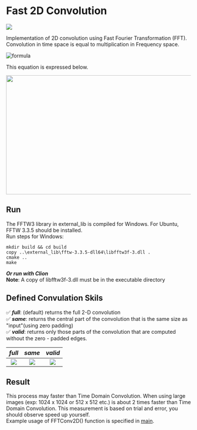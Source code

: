 # Fast 2D Convolution
[<img src="https://img.shields.io/badge/FFTW-3.3.5-76B900?style=for-the-badge" style="vertical-align:top margin:6px 4px">](http://www.fftw.org/install/windows.html)

Implementation of 2D convolution using Fast Fourier Transformation (FFT). Convolution in time space is equal to multiplication in Frequency space. 

![formula](https://render.githubusercontent.com/render/math?math=\huge\color{Red}f(x,y)*h(x,y)=F(u,v).H(u,v))

This equation is expressed below.

<img src="https://www.programmersought.com/images/174/b9c351b333914cf23ff3aa43d2049a36.png" width = "700" height = "325">

## Run

The FFTW3 library in external_lib is compiled for Windows. For Ubuntu, FFTW 3.3.5 should be installed.  
Run steps for Windows: 
```shell
mkdir build && cd build
copy ..\external_lib\fftw-3.3.5-dll64\libfftw3f-3.dll .
cmake ..
make
```

***Or run with Clion***  
**Note**: A copy of libfftw3f-3.dll must be in the executable directory

## Defined Convulation Skils
:white_check_mark: ***full***: (default) returns the full 2-D convolution  
:white_check_mark: ***same***: returns the central part of the convolution that is the same size as "input"(using zero padding)  
:white_check_mark: ***valid***: returns only those parts of the convolution that are computed without the zero - padded edges.  

***full***             |  ***same***         | ***valid***
:-------------------------:|:-------------------------:|:-------------------------:
![](https://www.programmersought.com/images/370/4dff5e0f8d27089c57d46e2417ccbe62.png)  |  ![](https://www.programmersought.com/images/574/c30864b7815fea6b8479468f6651e906.png)  |  ![](https://www.programmersought.com/images/570/e7f858b23ba84e08db41c683711145aa.png)

## Result
This process may faster than Time Domain Convolution. When using large images (exp: 1024 x 1024 or 512 x 512 etc.) is about 2 times faster than Time Domain Convolution. This measurement is based on trial and error, you should observe speed up yourself.  
Example usage of FFTConv2D() function is specified in <a href="https://github.com/fbasatemur/FFT_Conv2D/blob/main/FFT_Fast_Convolution/main.cpp"> main</a>.
